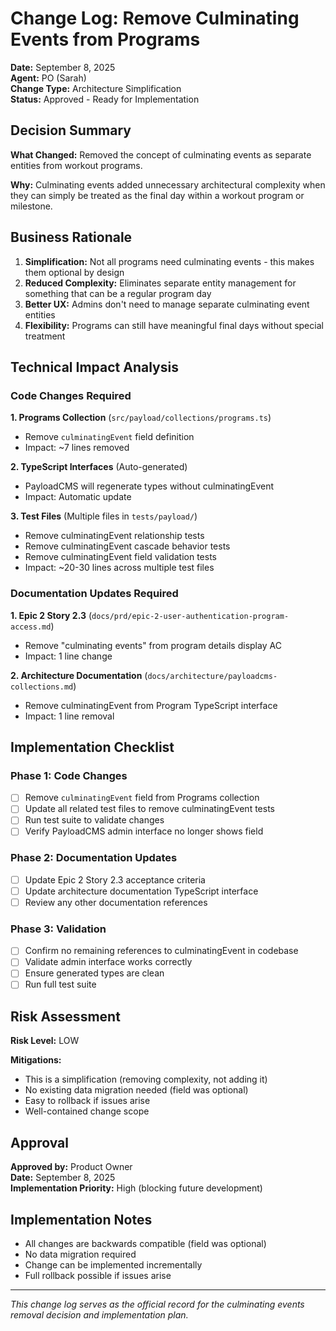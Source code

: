 # Change Log: Remove Culminating Events from Programs

**Date:** September 8, 2025  
**Agent:** PO (Sarah)  
**Change Type:** Architecture Simplification  
**Status:** Approved - Ready for Implementation

## Decision Summary

**What Changed:** Removed the concept of culminating events as separate entities from workout programs.

**Why:** Culminating events added unnecessary architectural complexity when they can simply be treated as the final day within a workout program or milestone.

## Business Rationale

1. **Simplification:** Not all programs need culminating events - this makes them optional by design
2. **Reduced Complexity:** Eliminates separate entity management for something that can be a regular program day
3. **Better UX:** Admins don't need to manage separate culminating event entities
4. **Flexibility:** Programs can still have meaningful final days without special treatment

## Technical Impact Analysis

### Code Changes Required

**1. Programs Collection** (`src/payload/collections/programs.ts`)

- Remove `culminatingEvent` field definition
- Impact: ~7 lines removed

**2. TypeScript Interfaces** (Auto-generated)

- PayloadCMS will regenerate types without culminatingEvent
- Impact: Automatic update

**3. Test Files** (Multiple files in `tests/payload/`)

- Remove culminatingEvent relationship tests
- Remove culminatingEvent cascade behavior tests
- Remove culminatingEvent field validation tests
- Impact: ~20-30 lines across multiple test files

### Documentation Updates Required

**1. Epic 2 Story 2.3** (`docs/prd/epic-2-user-authentication-program-access.md`)

- Remove "culminating events" from program details display AC
- Impact: 1 line change

**2. Architecture Documentation** (`docs/architecture/payloadcms-collections.md`)

- Remove culminatingEvent from Program TypeScript interface
- Impact: 1 line removal

## Implementation Checklist

### Phase 1: Code Changes

- [ ] Remove `culminatingEvent` field from Programs collection
- [ ] Update all related test files to remove culminatingEvent tests
- [ ] Run test suite to validate changes
- [ ] Verify PayloadCMS admin interface no longer shows field

### Phase 2: Documentation Updates

- [ ] Update Epic 2 Story 2.3 acceptance criteria
- [ ] Update architecture documentation TypeScript interface
- [ ] Review any other documentation references

### Phase 3: Validation

- [ ] Confirm no remaining references to culminatingEvent in codebase
- [ ] Validate admin interface works correctly
- [ ] Ensure generated types are clean
- [ ] Run full test suite

## Risk Assessment

**Risk Level:** LOW

**Mitigations:**

- This is a simplification (removing complexity, not adding it)
- No existing data migration needed (field was optional)
- Easy to rollback if issues arise
- Well-contained change scope

## Approval

**Approved by:** Product Owner  
**Date:** September 8, 2025  
**Implementation Priority:** High (blocking future development)

## Implementation Notes

- All changes are backwards compatible (field was optional)
- No data migration required
- Change can be implemented incrementally
- Full rollback possible if issues arise

---

_This change log serves as the official record for the culminating events removal decision and implementation plan._
